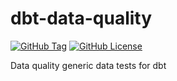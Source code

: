 # dbt-data-quality

[![GitHub Tag](https://img.shields.io/github/v/tag/esadek/dbt-data-quality)](https://github.com/esadek/dbt-data-quality/tags)
[![GitHub License](https://img.shields.io/github/license/esadek/dbt-data-quality)](LICENSE)

Data quality generic data tests for dbt
